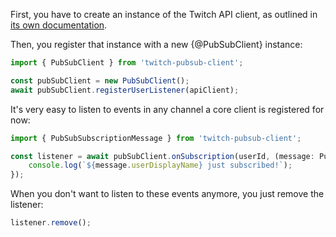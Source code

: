 First, you have to create an instance of the Twitch API client, as outlined in [its own documentation](/twitch/docs/basic-usage/creating-instance).

Then, you register that instance with a new {@PubSubClient} instance:

```typescript
import { PubSubClient } from 'twitch-pubsub-client';

const pubSubClient = new PubSubClient();
await pubSubClient.registerUserListener(apiClient);
```

It's very easy to listen to events in any channel a core client is registered for now:

```typescript
import { PubSubSubscriptionMessage } from 'twitch-pubsub-client';

const listener = await pubSubClient.onSubscription(userId, (message: PubSubSubscriptionMessage) => {
	console.log(`${message.userDisplayName} just subscribed!`);
});
```

When you don't want to listen to these events anymore, you just remove the listener:

```typescript
listener.remove();
```
